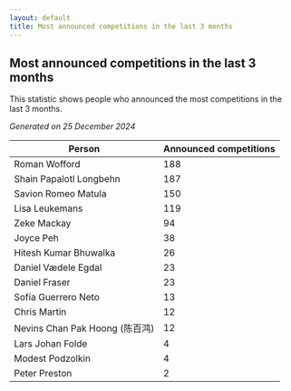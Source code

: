 ```yaml
---
layout: default
title: Most announced competitions in the last 3 months
---
```

## Most announced competitions in the last 3 months
This statistic shows people who announced the most competitions in the last 3 months.

*Generated on 25 December 2024*

| Person | Announced competitions |
| --- | --- |
| Roman Wofford | 188 |
| Shain Papalotl Longbehn | 187 |
| Savion Romeo Matula | 150 |
| Lisa Leukemans | 119 |
| Zeke Mackay | 94 |
| Joyce Peh | 38 |
| Hitesh Kumar Bhuwalka | 26 |
| Daniel Vædele Egdal | 23 |
| Daniel Fraser | 23 |
| Sofía Guerrero Neto | 13 |
| Chris Martin | 12 |
| Nevins Chan Pak Hoong (陈百鸿) | 12 |
| Lars Johan Folde | 4 |
| Modest Podzolkin | 4 |
| Peter Preston | 2 |
